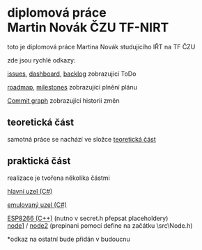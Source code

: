 # diplomová práce </br>Martin Novák ČZU TF-NIRT

toto je diplomová práce Martina Novák studujícího IŘT na TF ČZU

zde jsou rychlé odkazy:

[issues](https://github.com/pjocesoj/diplomka_git/issues),
[dashboard](https://github.com/users/pjocesoj/projects/3/views/7),
[backlog](https://github.com/users/pjocesoj/projects/3/views/5?filterQuery=&visibleFields=%5B%22Title%22%2C%22Labels%22%2C77294183%2C77294186%5D&sortedBy%5Bdirection%5D=asc&sortedBy%5BcolumnId%5D=77294183&sliceBy%5BcolumnId%5D=Labels) zobrazující ToDo

[roadmap](https://github.com/users/pjocesoj/projects/3/views/4),
[milestones](https://github.com/pjocesoj/diplomka_git/milestones)
zobrazující plnění plánu

[Commit graph](https://github.com/pjocesoj/diplomka_git/network) zobrazující historii změn

## teoretická část
samotná práce se nachází ve složce [teoretická část](https://github.com/pjocesoj/diplomka_git/tree/main/teoretick%C3%A1%20%C4%8D%C3%A1st)

## praktická část
realizace je tvořena několika částmi

[hlavní uzel (C#)](https://github.com/pjocesoj/diplomka_git/tree/main/praktick%C3%A1%20%C4%8D%C3%A1st/MainNode)

[emulovaný uzel (C#)](https://github.com/pjocesoj/diplomka_git/tree/main/praktick%C3%A1%20%C4%8D%C3%A1st/NodeEmulator)

[ESP8266 (C++)](https://github.com/pjocesoj/diplomka_git/tree/main/praktick%C3%A1%20%C4%8D%C3%A1st/ESP)
(nutno v secret.h přepsat placeholdery)<br/>
[node1](https://github.com/pjocesoj/diplomka_git/tree/main/praktick%C3%A1%20%C4%8D%C3%A1st/ESP/src/Node1)
/
[node2](https://github.com/pjocesoj/diplomka_git/tree/main/praktick%C3%A1%20%C4%8D%C3%A1st/ESP/src/Node2)
(prepinani pomocí define na začátku \src\Node.h)


*odkaz na ostatní bude přidán v budoucnu



